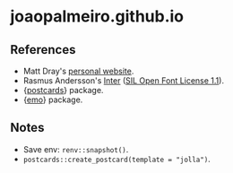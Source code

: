 # joaopalmeiro.github.io

## References

- Matt Dray's [personal website](https://github.com/matt-dray/postcard).
- Rasmus Andersson's [Inter](https://rsms.me/inter/) ([SIL Open Font License 1.1](https://choosealicense.com/licenses/ofl-1.1/)).
- {[postcards](https://github.com/seankross/postcards)} package.
- {[emo](https://github.com/hadley/emo)} package.

## Notes

- Save env: `renv::snapshot()`.
- `postcards::create_postcard(template = "jolla")`.
